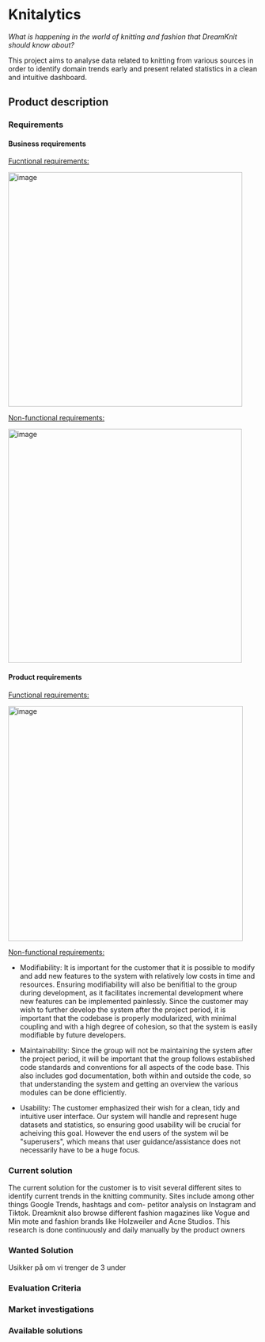 # Knitalytics 
*What is happening in the world of knitting and fashion that DreamKnit should know about?*

This project aims to analyse data related to knitting from various sources in order to identify domain trends early and present related statistics in a clean and intuitive dashboard.

## Product description 

### Requirements

#### Business requirements
<ins>Fucntional requirements:</ins>


<img width="473" alt="image" src="https://user-images.githubusercontent.com/91326398/189893013-f0807602-b5ee-4abb-8aed-b4a8999d9238.png">

<ins>Non-functional requirements:</ins>


<img width="472" alt="image" src="https://user-images.githubusercontent.com/91326398/189893147-8314a95c-d14e-4e3d-9f7e-0ef848f7a36d.png">


#### Product requirements
<ins>Functional requirements:</ins> 

<img width="474" alt="image" src="https://user-images.githubusercontent.com/91326398/189893374-5392ea47-73e5-4a0a-bfca-fbed535b4a08.png">



<ins>Non-functional requirements:</ins>
- Modifiability: It is important for the customer that it is possible to modify and add new features to the system with relatively low costs in time and resources. Ensuring modifiability will also be benifitial to the group during development, as it facilitates incremental development where new features can be implemented painlessly. Since the customer may wish to further develop the system after the project period, it is important that the codebase is properly modularized, with minimal coupling and with a high degree of cohesion, so that the system is easily modifiable by future developers.

- Maintainability: Since the group will not be maintaining the system after the project period, it will be important that the group follows established code standards and conventions for all aspects of the code base. This also includes god documentation, both within and outside the code, so that understanding the system and getting an overview the various modules can be done efficiently.

- Usability: The customer emphasized their wish for a clean, tidy and intuitive user interface. Our system will handle and represent huge datasets and statistics, so ensuring good usability will be crucial for acheiving this goal. However the end users of the system wil be "superusers", which means that user guidance/assistance does not necessarily have to be a huge focus. 



### Current solution 
The current solution for the customer is to visit several different sites to identify current trends
in the knitting community. Sites include among other things Google Trends, hashtags and com-
petitor analysis on Instagram and Tiktok. Dreamknit also browse different fashion magazines like
Vogue and Min mote and fashion brands like Holzweiler and Acne Studios. This research is done
continuously and daily manually by the product owners


### Wanted Solution


Usikker på om vi trenger de 3 under

### Evaluation Criteria 


### Market investigations 


### Available solutions
